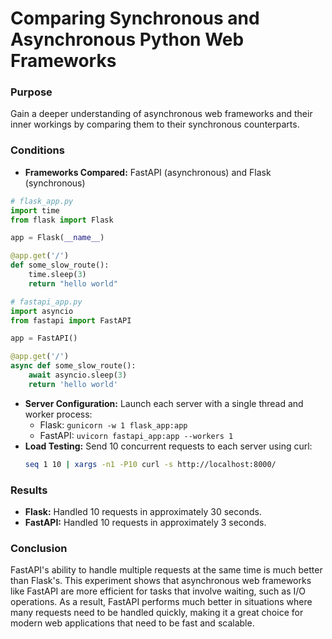 
# Comparing Synchronous and Asynchronous Python Web Frameworks

### Purpose
Gain a deeper understanding of asynchronous web frameworks and their inner workings by comparing them to their synchronous counterparts.

### Conditions
- **Frameworks Compared:** FastAPI (asynchronous) and Flask (synchronous)
  
```python
# flask_app.py
import time
from flask import Flask

app = Flask(__name__)

@app.get('/')
def some_slow_route():
    time.sleep(3)
    return "hello world"
```
```python
# fastapi_app.py
import asyncio
from fastapi import FastAPI

app = FastAPI()

@app.get('/')
async def some_slow_route():
    await asyncio.sleep(3)
    return 'hello world'
```

- **Server Configuration:** Launch each server with a single thread and worker process:
  - Flask: `gunicorn -w 1 flask_app:app`
  - FastAPI: `uvicorn fastapi_app:app --workers 1`
- **Load Testing:** Send 10 concurrent requests to each server using curl:
  ```bash
  seq 1 10 | xargs -n1 -P10 curl -s http://localhost:8000/
  ```

### Results
- **Flask:** Handled 10 requests in approximately 30 seconds.
- **FastAPI:** Handled 10 requests in approximately 3 seconds.

### Conclusion
FastAPI's ability to handle multiple requests at the same time is much better than Flask's. This experiment shows that asynchronous web frameworks like FastAPI are more efficient for tasks that involve waiting, such as I/O operations. As a result, FastAPI performs much better in situations where many requests need to be handled quickly, making it a great choice for modern web applications that need to be fast and scalable.